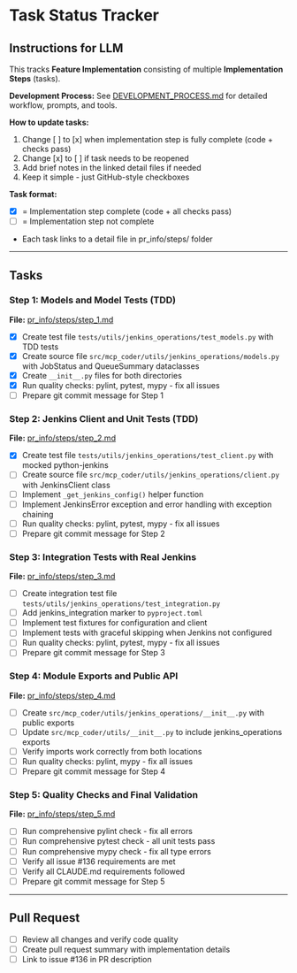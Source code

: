 # Task Status Tracker

## Instructions for LLM

This tracks **Feature Implementation** consisting of multiple **Implementation Steps** (tasks).

**Development Process:** See [DEVELOPMENT_PROCESS.md](./DEVELOPMENT_PROCESS.md) for detailed workflow, prompts, and tools.

**How to update tasks:**
1. Change [ ] to [x] when implementation step is fully complete (code + checks pass)
2. Change [x] to [ ] if task needs to be reopened
3. Add brief notes in the linked detail files if needed
4. Keep it simple - just GitHub-style checkboxes

**Task format:**
- [x] = Implementation step complete (code + all checks pass)
- [ ] = Implementation step not complete
- Each task links to a detail file in pr_info/steps/ folder

---

## Tasks

### Step 1: Models and Model Tests (TDD)
**File:** [pr_info/steps/step_1.md](./steps/step_1.md)

- [x] Create test file `tests/utils/jenkins_operations/test_models.py` with TDD tests
- [x] Create source file `src/mcp_coder/utils/jenkins_operations/models.py` with JobStatus and QueueSummary dataclasses
- [x] Create `__init__.py` files for both directories
- [x] Run quality checks: pylint, pytest, mypy - fix all issues
- [ ] Prepare git commit message for Step 1

### Step 2: Jenkins Client and Unit Tests (TDD)
**File:** [pr_info/steps/step_2.md](./steps/step_2.md)

- [x] Create test file `tests/utils/jenkins_operations/test_client.py` with mocked python-jenkins
- [ ] Create source file `src/mcp_coder/utils/jenkins_operations/client.py` with JenkinsClient class
- [ ] Implement `_get_jenkins_config()` helper function
- [ ] Implement JenkinsError exception and error handling with exception chaining
- [ ] Run quality checks: pylint, pytest, mypy - fix all issues
- [ ] Prepare git commit message for Step 2

### Step 3: Integration Tests with Real Jenkins
**File:** [pr_info/steps/step_3.md](./steps/step_3.md)

- [ ] Create integration test file `tests/utils/jenkins_operations/test_integration.py`
- [ ] Add jenkins_integration marker to `pyproject.toml`
- [ ] Implement test fixtures for configuration and client
- [ ] Implement tests with graceful skipping when Jenkins not configured
- [ ] Run quality checks: pylint, pytest, mypy - fix all issues
- [ ] Prepare git commit message for Step 3

### Step 4: Module Exports and Public API
**File:** [pr_info/steps/step_4.md](./steps/step_4.md)

- [ ] Create `src/mcp_coder/utils/jenkins_operations/__init__.py` with public exports
- [ ] Update `src/mcp_coder/utils/__init__.py` to include jenkins_operations exports
- [ ] Verify imports work correctly from both locations
- [ ] Run quality checks: pylint, mypy - fix all issues
- [ ] Prepare git commit message for Step 4

### Step 5: Quality Checks and Final Validation
**File:** [pr_info/steps/step_5.md](./steps/step_5.md)

- [ ] Run comprehensive pylint check - fix all errors
- [ ] Run comprehensive pytest check - all unit tests pass
- [ ] Run comprehensive mypy check - fix all type errors
- [ ] Verify all issue #136 requirements are met
- [ ] Verify all CLAUDE.md requirements followed
- [ ] Prepare git commit message for Step 5

---

## Pull Request

- [ ] Review all changes and verify code quality
- [ ] Create pull request summary with implementation details
- [ ] Link to issue #136 in PR description